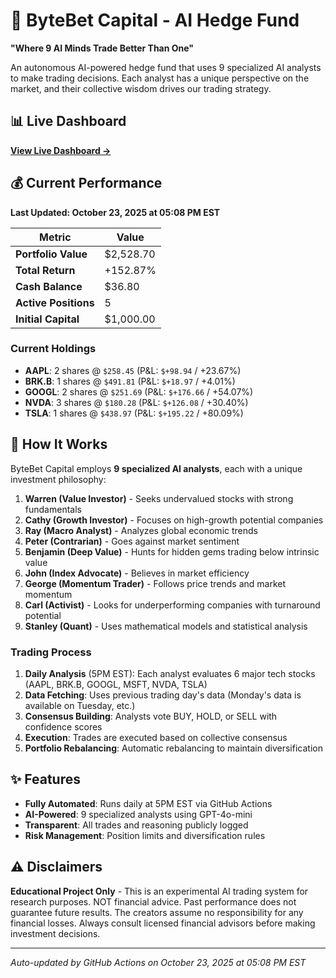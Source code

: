 # 🚀 ByteBet Capital - AI Hedge Fund

**"Where 9 AI Minds Trade Better Than One"**

An autonomous AI-powered hedge fund that uses 9 specialized AI analysts to make trading decisions. Each analyst has a unique perspective on the market, and their collective wisdom drives our trading strategy.

## 📊 Live Dashboard

**[View Live Dashboard →](https://mrunreal.github.io/byte-bet-capital-overview/)**

## 💰 Current Performance

**Last Updated: October 23, 2025 at 05:08 PM EST**

| Metric | Value |
|--------|-------|
| **Portfolio Value** | $2,528.70 |
| **Total Return** | +152.87% |
| **Cash Balance** | $36.80 |
| **Active Positions** | 5 |
| **Initial Capital** | $1,000.00 |

### Current Holdings

- **AAPL**: 2 shares @ `$258.45` (P&L: `$+98.94` / +23.67%)
- **BRK.B**: 1 shares @ `$491.81` (P&L: `$+18.97` / +4.01%)
- **GOOGL**: 2 shares @ `$251.69` (P&L: `$+176.66` / +54.07%)
- **NVDA**: 3 shares @ `$180.28` (P&L: `$+126.08` / +30.40%)
- **TSLA**: 1 shares @ `$438.97` (P&L: `$+195.22` / +80.09%)


## 🤖 How It Works

ByteBet Capital employs **9 specialized AI analysts**, each with a unique investment philosophy:

1. **Warren (Value Investor)** - Seeks undervalued stocks with strong fundamentals
2. **Cathy (Growth Investor)** - Focuses on high-growth potential companies
3. **Ray (Macro Analyst)** - Analyzes global economic trends
4. **Peter (Contrarian)** - Goes against market sentiment
5. **Benjamin (Deep Value)** - Hunts for hidden gems trading below intrinsic value
6. **John (Index Advocate)** - Believes in market efficiency
7. **George (Momentum Trader)** - Follows price trends and market momentum
8. **Carl (Activist)** - Looks for underperforming companies with turnaround potential
9. **Stanley (Quant)** - Uses mathematical models and statistical analysis

### Trading Process

1. **Daily Analysis** (5PM EST): Each analyst evaluates 6 major tech stocks (AAPL, BRK.B, GOOGL, MSFT, NVDA, TSLA)
2. **Data Fetching**: Uses previous trading day's data (Monday's data is available on Tuesday, etc.)
3. **Consensus Building**: Analysts vote BUY, HOLD, or SELL with confidence scores
4. **Execution**: Trades are executed based on collective consensus
5. **Portfolio Rebalancing**: Automatic rebalancing to maintain diversification

## ✨ Features

- **Fully Automated**: Runs daily at 5PM EST via GitHub Actions
- **AI-Powered**: 9 specialized analysts using GPT-4o-mini
- **Transparent**: All trades and reasoning publicly logged
- **Risk Management**: Position limits and diversification rules

## ⚠️ Disclaimers

**Educational Project Only** - This is an experimental AI trading system for research purposes. NOT financial advice. Past performance does not guarantee future results. The creators assume no responsibility for any financial losses. Always consult licensed financial advisors before making investment decisions.

---

*Auto-updated by GitHub Actions on October 23, 2025 at 05:08 PM EST*
